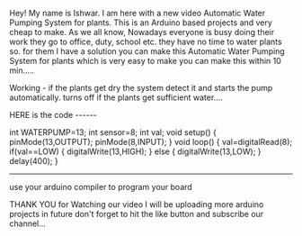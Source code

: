 Hey! My name is Ishwar. I am here with a new video Automatic Water Pumping System for plants. This is an Arduino based projects and very cheap to make.
As we all know, Nowadays everyone is busy doing their work they go to office, duty, school etc. they have no time to water plants so. for them I have a solution you can make this Automatic Water Pumping System for plants which is very easy to make you can make this within 10 min.....

Working - if the plants get dry the system detect it and starts the pump automatically. turns off if the plants get sufficient water....






HERE is the code ------

int WATERPUMP=13;
int sensor=8;
int val;
void setup()
{
  pinMode(13,OUTPUT);
  pinMode(8,INPUT);
}
void loop()
{
  val=digitalRead(8);
  if(val==LOW)
{
digitalWrite(13,HIGH);
}
else
{
digitalWrite(13,LOW);
}
delay(400);
}


-----------------------------------------------------------------------------
use your arduino compiler to program your board

THANK YOU for Watching our video
I will be uploading more arduino projects in future
don't forget to hit the like button and subscribe our channel...
